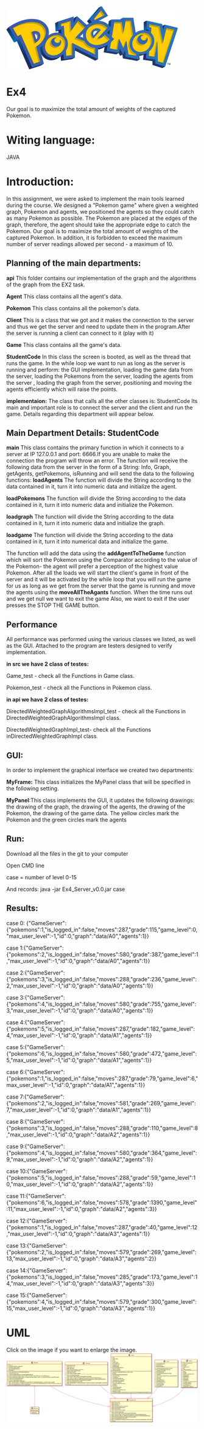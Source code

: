 ![Test Image 1](https://github.com/liornagar799/Ex4/blob/main/src/image.png)

# Ex4
Our goal is to maximize the total amount of weights of the captured Pokemon.
# Witing language:
JAVA
# Introduction:
In this assignment, we were asked to implement the main tools learned during the course.
We designed a "Pokemon game" where given a weighted graph, Pokemon and agents, we positioned the agents so they could catch as many Pokemon as possible. The Pokemon are placed at the edges of the graph, therefore, the agent should take the appropriate edge to catch the Pokemon. Our goal is to maximize the total amount of weights of the captured Pokemon. In addition, it is forbidden to exceed the maximum number of server readings allowed per second - a maximum of 10.

## Planning of the main departments:

**api** This folder contains our implementation of the graph and the algorithms of the graph from the EX2 task.

**Agent** This class contains all the agent's data.

**Pokemon** This class contains all the pokemon's data.

**Client** This is a class that we got and it makes the connection to the server and thus we get the server and need to update them in the program.After the server is running a client can connect to it (play with it)

**Game** This class contains all the game's data.

**StudentCode**
In this class the screen is booted, as well as the thread that runs the game. In the while loop we want to run as long as the server is running and perform: the GUI implementation, loading the game data from the server, loading the Pokemons from the server, loading the agents from the server , loading the graph from the server, positioning and moving the agents efficiently which will raise the points.

**implementaion:**
The class that calls all the other classes is: StudentCode Its main and important role is to connect the server and the client and run the game. Details regarding this department will appear below.

## Main Department Details: StudentCode
**main** This class contains the primary function in which it connects to a server at IP 127.0.0.1 and port: 6666.If you are unable to make the connection the program will throw an error.
The function will receive the following data from the server in the form of a String: Info, Graph, getAgents, getPokemons, isRunning and will send the data to the following functions:
**loadAgents** The function will divide the String according to the data contained in it, turn it into numeric data and initialize the agent.

**loadPokemons** The function will divide the String according to the data contained in it, turn it into numeric data and initialize the Pokemon.

**loadgraph** The function will divide the String according to the data contained in it, turn it into numeric data and initialize the graph.

**loadgame** The function will divide the String according to the data contained in it, turn it into numerical data and initialize the game.

The function will add the data using the **addAgentToTheGame** function which will sort the Pokemon using the Comparator according to the value of the Pokemon- the agent will prefer a perception of the highest value Pokemon.
After all the loads we will start the client's game in front of the server and it will be activated by the while loop that you will run the game for us as long as we get from the server that the game is running and move the agents using the **moveAllTheAgants** function.
When the time runs out and we get null we want to exit the game Also, we want to exit if the user presses the STOP THE GAME button.

 
## Performance
All performance was performed using the various classes we listed, as well as the GUI.
Attached to the program are testers designed to verify implementation.

**in src we have 2 class of testes:**
 
Game_test - check all the Functions in Game class.
 
Pokemon_test - check all the Functions in Pokemon class.

**in api we have 2 class of testes:**
 
DirectedWeightedGraphAlgorithmsImpl_test - check all the Functions in DirectedWeightedGraphAlgorithmsImpl class.
 
DirectedWeightedGraphImpl_test- check all the Functions inDirectedWeightedGraphImpl class.

##  GUI:
In order to implement the graphical interface we created two departments:
 
**MyFrame:** This class initializes the MyPanel class that will be specified in the following setting.
 
**MyPanel**:This class implements the GUI, it updates the following drawings: the drawing of the graph, the drawing of the agents, the drawing of the Pokemon, the drawing of the game data. The yellow circles mark the Pokemon and the green circles mark the agents

##  Run:

Download all the files in the git to your computer
 
Open CMD line 

case = number of level 0-15
 
And records:
java -jar Ex4_Server_v0.0.jar case 
 
##  Results:
case 0: {"GameServer":{"pokemons":1,"is_logged_in":false,"moves":287,"grade":115,"game_level":0,"max_user_level":-1,"id":0,"graph":"data/A0","agents":1}}

case 1:{"GameServer":{"pokemons":2,"is_logged_in":false,"moves":580,"grade":387,"game_level":1,"max_user_level":-1,"id":0,"graph":"data/A0","agents":1}}

case 2:{"GameServer":{"pokemons":3,"is_logged_in":false,"moves":288,"grade":236,"game_level":2,"max_user_level":-1,"id":0,"graph":"data/A0","agents":1}}

case 3:{"GameServer":{"pokemons":4,"is_logged_in":false,"moves":580,"grade":755,"game_level":3,"max_user_level":-1,"id":0,"graph":"data/A0","agents":1}}

case 4:{"GameServer":{"pokemons":5,"is_logged_in":false,"moves":287,"grade":182,"game_level":4,"max_user_level":-1,"id":0,"graph":"data/A1","agents":1}}

case 5:{"GameServer":{"pokemons":6,"is_logged_in":false,"moves":580,"grade":472,"game_level":5,"max_user_level":-1,"id":0,"graph":"data/A1","agents":1}}

case 6:{"GameServer":{"pokemons":1,"is_logged_in":false,"moves":287,"grade":79,"game_level":6,"max_user_level":-1,"id":0,"graph":"data/A1","agents":1}}

case 7:{"GameServer":{"pokemons":2,"is_logged_in":false,"moves":581,"grade":269,"game_level":7,"max_user_level":-1,"id":0,"graph":"data/A1","agents":1}}

case 8:{"GameServer":{"pokemons":3,"is_logged_in":false,"moves":288,"grade":110,"game_level":8,"max_user_level":-1,"id":0,"graph":"data/A2","agents":1}}

case 9:{"GameServer":{"pokemons":4,"is_logged_in":false,"moves":580,"grade":364,"game_level":9,"max_user_level":-1,"id":0,"graph":"data/A2","agents":1}}

case 10:{"GameServer":{"pokemons":5,"is_logged_in":false,"moves":288,"grade":59,"game_level":10,"max_user_level":-1,"id":0,"graph":"data/A2","agents":1}}

case 11:{"GameServer":{"pokemons":6,"is_logged_in":false,"moves":578,"grade":1390,"game_level":11,"max_user_level":-1,"id":0,"graph":"data/A2","agents":3}}

case 12:{"GameServer":{"pokemons":1,"is_logged_in":false,"moves":287,"grade":40,"game_level":12,"max_user_level":-1,"id":0,"graph":"data/A3","agents":1}}

case 13:{"GameServer":{"pokemons":2,"is_logged_in":false,"moves":579,"grade":269,"game_level":13,"max_user_level":-1,"id":0,"graph":"data/A3","agents":2}}

case 14:{"GameServer":{"pokemons":3,"is_logged_in":false,"moves":285,"grade":173,"game_level":14,"max_user_level":-1,"id":0,"graph":"data/A3","agents":3}}

case 15:{"GameServer":{"pokemons":4,"is_logged_in":false,"moves":579,"grade":300,"game_level":15,"max_user_level":-1,"id":0,"graph":"data/A3","agents":1}}

# UML
Click on the image if you want to enlarge the image.
![Test Image 2](https://github.com/liornagar799/Ex4/blob/main/UML/Ex4-UML.png)
